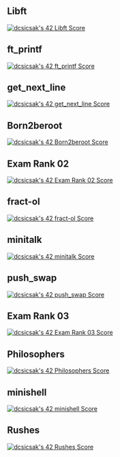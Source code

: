 ## Libft
[![dcsicsak's 42 Libft Score](https://badge.nimon.fr/api/v2/cm0i0l41w364801lt3tp2nno0/project/3623787)](https://github.com/Csicsi/42Vienna/tree/main/CommonCore/libft)

## ft_printf
[![dcsicsak's 42 ft_printf Score](https://badge.nimon.fr/api/v2/cm0i0l41w364801lt3tp2nno0/project/3635368)](https://github.com/Csicsi/42Vienna/tree/main/CommonCore/ft_printf)

## get_next_line
[![dcsicsak's 42 get_next_line Score](https://badge.nimon.fr/api/v2/cm0i0l41w364801lt3tp2nno0/project/3642897)](https://github.com/Csicsi/42Vienna/tree/main/CommonCore/get_next_line)

## Born2beroot
[![dcsicsak's 42 Born2beroot Score](https://badge.nimon.fr/api/v2/cm0i0l41w364801lt3tp2nno0/project/3643247)](https://github.com/Csicsi/42Vienna/tree/main/CommonCore/Born2beroot)

## Exam Rank 02
[![dcsicsak's 42 Exam Rank 02 Score](https://badge.nimon.fr/api/v2/cm0i0l41w364801lt3tp2nno0/project/3674119)](https://github.com/Nimon77/badge42)

## fract-ol
[![dcsicsak's 42 fract-ol Score](https://badge.nimon.fr/api/v2/cm0i0l41w364801lt3tp2nno0/project/3718913)](https://github.com/Csicsi/42Vienna/tree/main/CommonCore/fract-ol)

## minitalk
[![dcsicsak's 42 minitalk Score](https://badge.nimon.fr/api/v2/cm0i0l41w364801lt3tp2nno0/project/3723707)](https://github.com/Csicsi/42Vienna/tree/main/CommonCore/minitalk)

## push_swap
[![dcsicsak's 42 push_swap Score](https://badge.nimon.fr/api/v2/cm0i0l41w364801lt3tp2nno0/project/3715315)](https://github.com/Csicsi/42Vienna/tree/main/CommonCore/push_swap)

## Exam Rank 03
[![dcsicsak's 42 Exam Rank 03 Score](https://badge.nimon.fr/api/v2/cm0i0l41w364801lt3tp2nno0/project/3838059)](https://github.com/Nimon77/badge42)

## Philosophers
[![dcsicsak's 42 Philosophers Score](https://badge.nimon.fr/api/v2/cm0i0l41w364801lt3tp2nno0/project/3872058)](https://github.com/Nimon77/badge42)

## minishell
[![dcsicsak's 42 minishell Score](https://badge.nimon.fr/api/v2/cm0i0l41w364801lt3tp2nno0/project/3872059)](https://github.com/Nimon77/badge42)

## Rushes
[![dcsicsak's 42 Rushes Score](https://badge.nimon.fr/api/v2/cm0i0l41w364801lt3tp2nno0/project/3631308)](https://github.com/Nimon77/badge42)

